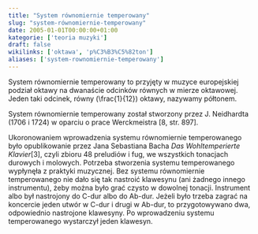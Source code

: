 ```yaml
---
title: "System równomiernie temperowany"
slug: "system-równomiernie-temperowany"
date: 2005-01-01T00:00:00+01:00
kategorie: ['teoria muzyki']
draft: false
wikilinks: ['oktawa', 'p%C3%B3%C5%82ton']
aliases: ['system-rownomiernie-temperowany']
---
```

System równomiernie temperowany to przyjęty w muzyce europejskiej
podział oktawy na dwanaście odcinków równych w mierze oktawowej. Jeden
taki odcinek, równy \(\frac{1}{12}\) oktawy<!-- link nie odnosił się do niczego -->,
nazywamy półtonem<!-- link nie odnosił się do niczego -->.

System równomiernie temperowany został stworzony przez J. Neidhardta
(1706 i 1724) w oparciu o prace Werckmeistra \[8, str. 897\].

Ukoronowaniem wprowadzenia systemu równomiernie temperowanego było
opublikowanie przez Jana Sebastiana Bacha *Das Wohltemperierte
Klavier*\[3\], czyli zbioru 48 preludiów i fug, we wszystkich tonacjach
durowych i molowych. Potrzeba stworzenia systemu temperowanego wypłynęła
z praktyki muzycznej. Bez systemu równomiernie temperowanego nie dało
się tak nastroić klawesynu (ani żadnego innego instrumentu), żeby można
było grać czysto w dowolnej tonacji. Instrument albo był nastrojony do
C-dur albo do Ab-dur. Jeżeli było trzeba zagrać na koncercie jeden utwór
w C-dur i drugi w Ab-dur, to przygotowywano dwa, odpowiednio nastrojone
klawesyny. Po wprowadzeniu systemu temperowanego wystarczył jeden
klawesyn.

